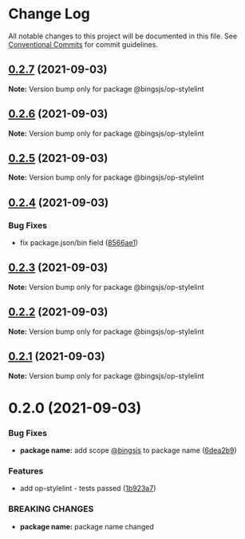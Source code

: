# Change Log

All notable changes to this project will be documented in this file.
See [Conventional Commits](https://conventionalcommits.org) for commit guidelines.

## [0.2.7](https://github.com/bingtimren/op-tools/compare/@bingsjs/op-stylelint@0.2.6...@bingsjs/op-stylelint@0.2.7) (2021-09-03)

**Note:** Version bump only for package @bingsjs/op-stylelint





## [0.2.6](https://github.com/bingtimren/op-tools/compare/@bingsjs/op-stylelint@0.2.5...@bingsjs/op-stylelint@0.2.6) (2021-09-03)

**Note:** Version bump only for package @bingsjs/op-stylelint





## [0.2.5](https://github.com/bingtimren/op-tools/compare/@bingsjs/op-stylelint@0.2.4...@bingsjs/op-stylelint@0.2.5) (2021-09-03)

**Note:** Version bump only for package @bingsjs/op-stylelint





## [0.2.4](https://github.com/bingtimren/op-tools/compare/@bingsjs/op-stylelint@0.2.3...@bingsjs/op-stylelint@0.2.4) (2021-09-03)


### Bug Fixes

* fix package.json/bin field ([8566ae1](https://github.com/bingtimren/op-tools/commit/8566ae17e9079f6d3114a2ac2e0b535a82eb8215))





## [0.2.3](https://github.com/bingtimren/op-tools/compare/@bingsjs/op-stylelint@0.2.2...@bingsjs/op-stylelint@0.2.3) (2021-09-03)

**Note:** Version bump only for package @bingsjs/op-stylelint





## [0.2.2](https://github.com/bingtimren/op-tools/compare/@bingsjs/op-stylelint@0.2.1...@bingsjs/op-stylelint@0.2.2) (2021-09-03)

**Note:** Version bump only for package @bingsjs/op-stylelint





## [0.2.1](https://github.com/bingtimren/op-tools/compare/@bingsjs/op-stylelint@0.2.0...@bingsjs/op-stylelint@0.2.1) (2021-09-03)

**Note:** Version bump only for package @bingsjs/op-stylelint





# 0.2.0 (2021-09-03)


### Bug Fixes

* **package name:** add scope [@bingsjs](https://github.com/bingsjs) to package name ([6dea2b9](https://github.com/bingtimren/op-tools/commit/6dea2b946c46b332afe669f0c732c05bb07fc89d))


### Features

* add op-stylelint - tests passed ([1b923a7](https://github.com/bingtimren/op-tools/commit/1b923a762e0f21a3fce7e753e61698ea5dd79430))


### BREAKING CHANGES

* **package name:** package name changed
